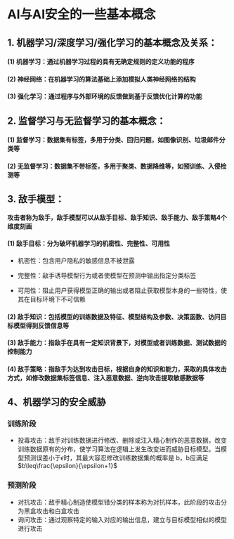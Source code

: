 # AI与AI安全的一些基本概念

## 1. 机器学习/深度学习/强化学习的基本概念及关系：

#### (1) 机器学习：通过机器学习过程的具有无确定规则的定义功能的程序

#### (2) 神经网络：在机器学习的算法基础上添加模拟人类神经网络的结构

#### (3) 强化学习：通过程序与外部环境的反馈做到基于反馈优化计算的功能

## 2. 监督学习与无监督学习的基本概念：

#### (1) 监督学习：数据集有标签，多用于分类、回归问题，如图像识别、垃圾邮件分类等

#### (2) 无监督学习：数据集不带标签，多用于聚类、数据降维等，如预训练、入侵检测等 

## 3. 敌手模型：

**攻击者称为敌手，敌手模型可以从敌手目标、敌手知识、敌手能力、敌手策略4个维度刻画**

#### (1) 敌手目标：分为破坏机器学习的机密性、完整性、可用性

* 机密性：包含用户隐私的敏感信息不被泄露

* 完整性：敌手诱导模型行为或者使模型在预测中输出指定分类标签

* 可用性：阻止用户获得模型正确的输出或者阻止获取模型本身的一些特性，使其在目标环境下不可信赖

#### (2) 敌手知识：包括模型的训练数据及特征、模型结构及参数、决策函数、访问目标模型得到反馈信息等    

#### (3) 敌手能力：指敌手在具有一定知识背景下，对模型或者训练数据、测试数据的控制能力

#### (4) 敌手策略：指敌手为达到攻击目标，根据自身的知识和能力，采取的具体攻击方式，如修改数据集标签信息、注入恶意数据、逆向攻击提取敏感数据等

## 4、机器学习的安全威胁

### 训练阶段

* 投毒攻击：敌手对训练数据进行修改、删除或注入精心制作的恶意数据，改变训练数据原有的分布，使学习算法在逻辑上发生改变进而威胁目标模型。当模型预测误差小于$\epsilon$时，其最大容忍修改训练数据集的概率是	b，b应满足$b\leq\frac{\epsilon}{\epsilon+1}$

### 预测阶段

* 对抗攻击：敌手精心制造使模型错分类的样本称为对抗样本，此阶段的攻击分为黑盒攻击和白盒攻击
* 询问攻击：通过观察特定的输入对应的输出信息，建立与目标模型相似的模型进行攻击

